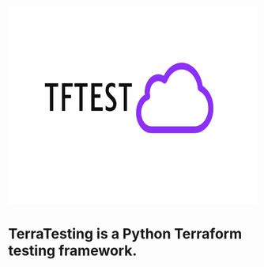 <img src="assets/tftest_logo.png" width="1000" height="400" />

# TerraTesting is a Python Terraform testing framework.
